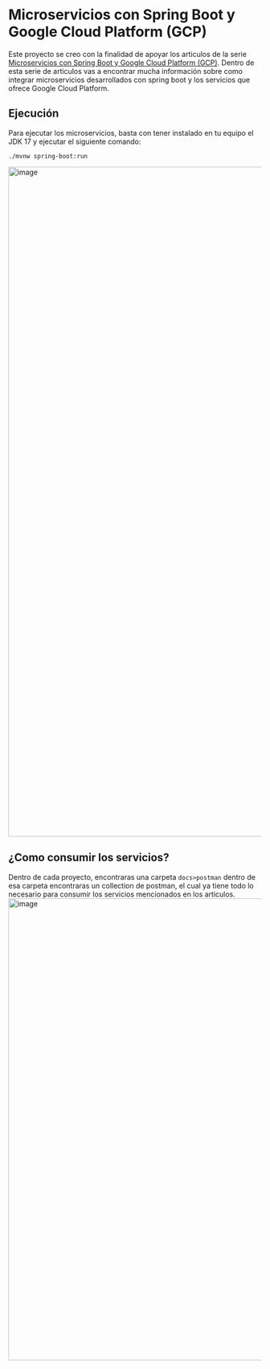 # Microservicios con Spring Boot y Google Cloud Platform (GCP)
Este proyecto se creo con la finalidad de apoyar los articulos de la serie [Microservicios con Spring Boot y Google Cloud Platform (GCP)](https://jesushenriquez.com/series/gcp-microservices). Dentro de esta serie de articulos vas a encontrar mucha información sobre como integrar microservicios desarrollados con spring boot y los servicios que ofrece Google Cloud Platform.

## Ejecución
Para ejecutar los microservicios, basta con tener instalado en tu equipo el JDK 17 y ejecutar el siguiente comando:
```
./mvnw spring-boot:run
```
<img width="1334" alt="image" src="https://user-images.githubusercontent.com/7544519/234480204-83153095-fb4e-4c4f-941c-6f04c55b8efb.png">

## ¿Como consumir los servicios?
Dentro de cada proyecto, encontraras una carpeta `docs>postman` dentro de esa carpeta encontraras un collection de postman, el cual ya tiene todo lo necesario para consumir los servicios mencionados en los articulos.
<img width="920" alt="image" src="https://user-images.githubusercontent.com/7544519/234480280-483b8921-f49b-4e56-bb41-6751ab6482b7.png">
